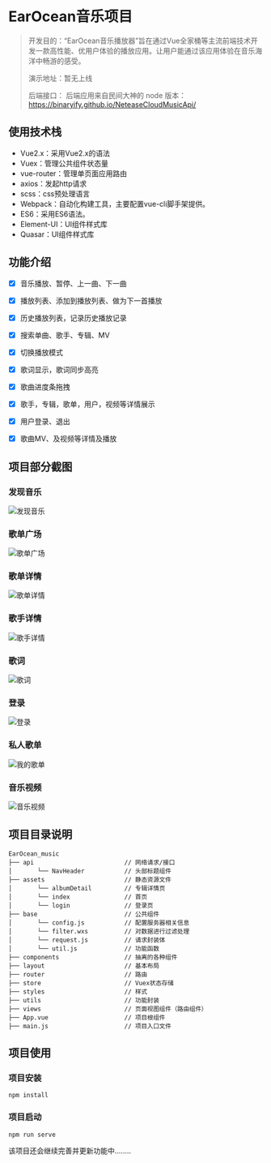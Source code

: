 # EarOcean音乐项目



> 开发目的：“EarOcean音乐播放器”旨在通过Vue全家桶等主流前端技术开发一款高性能、优用户体验的播放应用。让用户能通过该应用体验在音乐海洋中畅游的感受。
>
> 演示地址：暂无上线
>
> 后端接口： 后端应用来自民间大神的 node 版本：https://binaryify.github.io/NeteaseCloudMusicApi/



## 使用技术栈

- Vue2.x：采用Vue2.x的语法
- Vuex：管理公共组件状态量
- vue-router：管理单页面应用路由
- axios：发起http请求
- scss：css预处理语言
- Webpack：自动化构建工具，主要配置vue-cli脚手架提供。
- ES6：采用ES6语法。
- Element-UI：UI组件样式库
- Quasar：UI组件样式库



## 功能介绍

- [x] 音乐播放、暂停、上一曲、下一曲
- [x] 播放列表、添加到播放列表、做为下一首播放
- [x] 历史播放列表，记录历史播放记录
- [x] 搜索单曲、歌手、专辑、MV
- [x] 切换播放模式
- [x] 歌词显示，歌词同步高亮
- [x] 歌曲进度条拖拽
- [x] 歌手，专辑，歌单，用户，视频等详情展示
- [x] 用户登录、退出
- [x] 歌曲MV、及视频等详情及播放



## 项目部分截图

### 发现音乐

![发现音乐](C:\Users\郎艺璇\Desktop\发现音乐.png)



###  歌单广场

![歌单广场](C:\Users\郎艺璇\Desktop\歌单广场.png)



### 歌单详情

![歌单详情](https://i.loli.net/2021/11/02/sFkwopN6SPRBMdG.png)

### 

### 歌手详情

![歌手详情](https://i.loli.net/2021/11/02/6cBlYiE2OamUQzb.png)



### 歌词

![歌词](https://i.loli.net/2021/11/02/7IpPHgfQaCGlWcn.png)



### 登录

![登录](https://i.loli.net/2021/11/02/z7lhuSmiAG9sVgU.png)



### 私人歌单

![我的歌单](https://i.loli.net/2021/11/02/rWzvIhgTA3uVQm5.png)



### 音乐视频

![音乐视频](https://i.loli.net/2021/11/02/H1iLqP2e8YlA9aK.png)



## 项目目录说明

```
EarOcean_music                  
├── api                         // 网络请求/接口
│       └── NavHeader           // 头部标题组件
├── assets                      // 静态资源文件
│       └── albumDetail         // 专辑详情页
│       └── index               // 首页
│       └── login               // 登录页             
├── base                        // 公共组件
│       └── config.js           // 配置服务器相关信息
│       └── filter.wxs          // 对数据进行过滤处理
│       └── request.js          // 请求封装体
│       └── util.js             // 功能函数
├── components                  // 抽离的各种组件
├── layout                      // 基本布局
├── router                      // 路由
├── store                       // Vuex状态存储
├── styles                      // 样式
├── utils                       // 功能封装
├── views                       // 页面视图组件（路由组件）
├── App.vue                     // 项目根组件
├── main.js                     // 项目入口文件
```

## 

## 项目使用

### 项目安装

```
npm install
```

### 项目启动

```
npm run serve
```



该项目还会继续完善并更新功能中........
